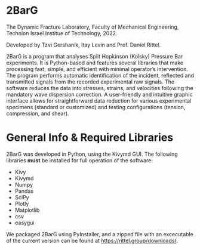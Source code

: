 # 2BarG
 
 The Dynamic Fracture Laboratory, Faculty of Mechanical Engineering, Technion Israel Institue of Technology, 2022.
 
 Developed by Tzvi Gershanik, Itay Levin and Prof. Daniel Rittel.
 
2BarG is a program that analyses Split Hopkinson (Kolsky) Pressure Bar experiments. It is Python-based and features several libraries that make processing fast, simple, and efficient with minimal operator’s intervention. The program performs automatic identification of the incident, reflected and transmitted signals from the recorded experimental raw signals. The software reduces the data into stresses, strains, and velocities following the mandatory wave dispersion correction. A user-friendly and intuitive graphic interface allows for straightforward data reduction for various experimental specimens (standard or customized) and testing configurations (tension, compression, and shear). 
 
# General Info & Required Libraries
2BarG was developed in Python, using the Kivymd GUI. The following libraries **must** be installed for full operation of the software:

* Kivy
* Kivymd
* Numpy
* Pandas
* SciPy
* Plotly
* Matplotlib
* csv
* easygui

We packaged 2BarG using PyInstaller, and a zipped file with an excecutable of the current version can be found at https://rittel.group/downloads/.

